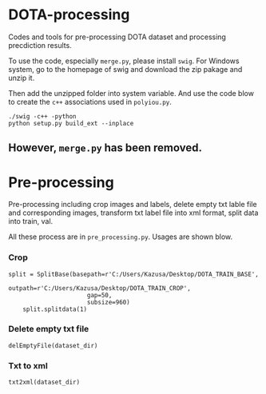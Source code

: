 # DOTA-processing  
Codes and tools for pre-processing DOTA dataset and processing precdiction results.

To use the code, especially `merge.py`, please install `swig`. For Windows system, go to the homepage of swig and download the zip pakage and unzip it.

Then add the unzipped folder into system variable. And use the code blow to create the `c++` associations used in `polyiou.py`.
```
./swig -c++ -python
python setup.py build_ext --inplace
```

However, `merge.py` has been removed.
---

# Pre-processing  
Pre-processing including crop images and labels, delete empty txt lable file and corresponding images, transform txt label file into xml format, split data into train, val.

All these process are in `pre_processing.py`. Usages are shown blow.

### Crop  
```
split = SplitBase(basepath=r'C:/Users/Kazusa/Desktop/DOTA_TRAIN_BASE',
                      outpath=r'C:/Users/Kazusa/Desktop/DOTA_TRAIN_CROP',
                      gap=50,
                      subsize=960)
    split.splitdata(1)
```

### Delete empty txt file  
```
delEmptyFile(dataset_dir)
```

### Txt to xml  
```
txt2xml(dataset_dir)
```  
